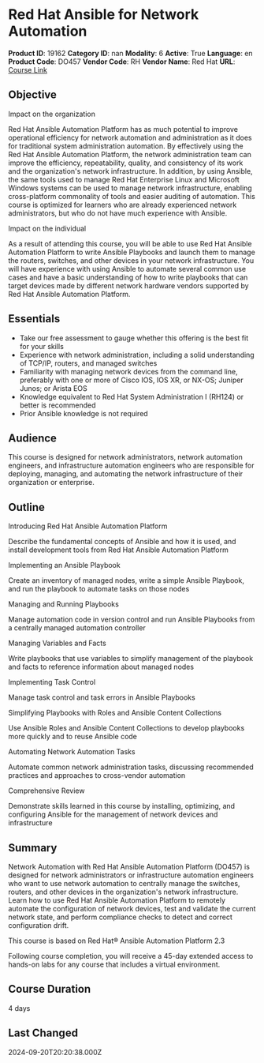 # Red Hat Ansible for Network Automation

**Product ID**: 19162
**Category ID**: nan
**Modality**: 6
**Active**: True
**Language**: en
**Product Code**: DO457
**Vendor Code**: RH
**Vendor Name**: Red Hat
**URL**: [Course Link](https://www.fastlaneus.com/course/redhat-do457)

## Objective
Impact on the organization

Red Hat Ansible Automation Platform has as much potential to improve operational efficiency for network automation and administration as it does for traditional system administration automation. By effectively using the Red Hat Ansible Automation Platform, the network administration team can improve the efficiency, repeatability, quality, and consistency of its work and the organization's network infrastructure. In addition, by using Ansible, the same tools used to manage Red Hat Enterprise Linux and Microsoft Windows systems can be used to manage network infrastructure, enabling cross-platform commonality of tools and easier auditing of automation. This course is optimized for learners who are already experienced network administrators, but who do not have much experience with Ansible.

Impact on the individual

As a result of attending this course, you will be able to use Red Hat Ansible Automation Platform to write Ansible Playbooks and launch them to manage the routers, switches, and other devices in your network infrastructure. You will have experience with using Ansible to automate several common use cases and have a basic understanding of how to write playbooks that can target devices made by different network hardware vendors supported by Red Hat Ansible Automation Platform.

## Essentials
- Take our free assessment to gauge whether this offering is the best fit for your skills
- Experience with network administration, including a solid understanding of TCP/IP, routers, and managed switches
- Familiarity with managing network devices from the command line, preferably with one or more of Cisco IOS, IOS XR, or NX-OS; Juniper Junos; or Arista EOS
- Knowledge equivalent to Red Hat System Administration I (RH124) or better is recommended
- Prior Ansible knowledge is not required

## Audience
This course is designed for network administrators, network automation engineers, and infrastructure automation engineers who are responsible for deploying, managing, and automating the network infrastructure of their organization or enterprise.

## Outline
Introducing Red Hat Ansible Automation Platform

Describe the fundamental concepts of Ansible and how it is used, and install development tools from Red Hat Ansible Automation Platform

Implementing an Ansible Playbook

Create an inventory of managed nodes, write a simple Ansible Playbook, and run the playbook to automate tasks on those nodes

Managing and Running Playbooks

Manage automation code in version control and run Ansible Playbooks from a centrally managed automation controller

Managing Variables and Facts

Write playbooks that use variables to simplify management of the playbook and facts to reference information about managed nodes

Implementing Task Control

Manage task control and task errors in Ansible Playbooks

Simplifying Playbooks with Roles and Ansible Content Collections

Use Ansible Roles and Ansible Content Collections to develop playbooks more quickly and to reuse Ansible code

Automating Network Automation Tasks

Automate common network administration tasks, discussing recommended practices and approaches to cross-vendor automation

Comprehensive Review

Demonstrate skills learned in this course by installing, optimizing, and configuring Ansible for the management of network devices and infrastructure

## Summary
Network Automation with Red Hat Ansible Automation Platform (DO457) is designed for network administrators or infrastructure automation engineers who want to use network automation to centrally manage the switches, routers, and other devices in the organization's network infrastructure. Learn how to use Red Hat Ansible Automation Platform to remotely automate the configuration of network devices, test and validate the current network state, and perform compliance checks to detect and correct configuration drift.

This course is based on Red Hat® Ansible Automation Platform 2.3

Following course completion, you will receive a 45-day extended access to hands-on labs for any course that includes a virtual environment.

## Course Duration
4 days

## Last Changed
2024-09-20T20:20:38.000Z

